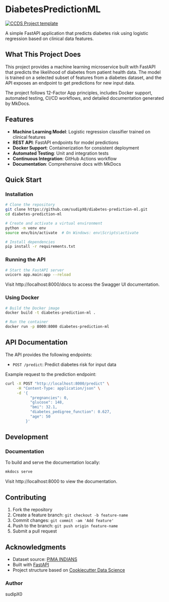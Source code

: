 # DiabetesPredictionML

[![CCDS Project template](https://img.shields.io/badge/CCDS-Project%20template-328F97?logo=cookiecutter)](https://cookiecutter-data-science.drivendata.org/)

A simple FastAPI application that predicts diabetes risk using logistic regression based on clinical data features.

## What This Project Does

This project provides a machine learning microservice built with FastAPI that predicts the likelihood of diabetes from patient health data. The model is trained on a selected subset of features from a diabetes dataset, and the API exposes an endpoint to get predictions for new input data.

The project follows 12-Factor App principles, includes Docker support, automated testing, CI/CD workflows, and detailed documentation generated by MkDocs.

## Features

- **Machine Learning Model**: Logistic regression classifier trained on clinical features
- **REST API**: FastAPI endpoints for model predictions
- **Docker Support**: Containerization for consistent deployment
- **Automated Testing**: Unit and integration tests
- **Continuous Integration**: GitHub Actions workflow
- **Documentation**: Comprehensive docs with MkDocs

## Quick Start

### Installation

```bash
# Clone the repository
git clone https://github.com/sudipX0/diabetes-prediction-ml.git
cd diabetes-prediction-ml

# Create and activate a virtual environment
python -m venv env
source env/bin/activate  # On Windows: env\Scripts\activate

# Install dependencies
pip install -r requirements.txt
```

### Running the API

```bash
# Start the FastAPI server
uvicorn app.main:app --reload
```

Visit http://localhost:8000/docs to access the Swagger UI documentation.

### Using Docker

```bash
# Build the Docker image
docker build -t diabetes-prediction-ml .

# Run the container
docker run -p 8000:8000 diabetes-prediction-ml
```
## API Documentation

The API provides the following endpoints:

- `POST /predict`: Predict diabetes risk for input data

Example request to the prediction endpoint:

```bash
curl -X POST "http://localhost:8000/predict" \
     -H "Content-Type: application/json" \
     -d '{
           "pregnancies": 0,
           "glucose": 148,
           "bmi": 32.1,
           "diabetes_pedigree_function": 0.627,
           "age": 50
         }'

```

## Development


### Documentation

To build and serve the documentation locally:

```bash
mkdocs serve
```

Visit http://localhost:8000 to view the documentation.


## Contributing

1. Fork the repository
2. Create a feature branch: `git checkout -b feature-name`
3. Commit changes: `git commit -am 'Add feature'`
4. Push to the branch: `git push origin feature-name`
5. Submit a pull request

## Acknowledgments

- Dataset source: [PIMA INDIANS](https://www.kaggle.com/datasets/uciml/pima-indians-diabetes-database)
- Built with [FastAPI](https://fastapi.tiangolo.com/)
- Project structure based on [Cookiecutter Data Science](https://drivendata.github.io/cookiecutter-data-science/)

### Author
sudipX0
